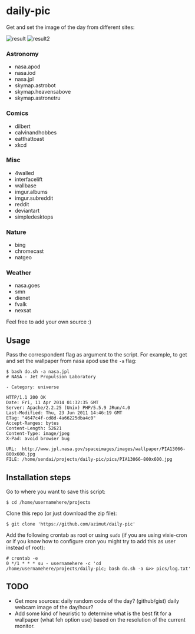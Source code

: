 daily-pic
=========

Get and set the image of the day from different sites:

![result](http://i.imgur.com/V6oPqpS.gif "example")
![result2](http://i.imgur.com/uJ2W3Zr.gif "example2")

### Astronomy
* nasa.apod
* nasa.iod
* nasa.jpl
* skymap.astrobot
* skymap.heavensabove
* skymap.astronetru

### Comics
* dilbert
* calvinandhobbes
* eatthattoast
* xkcd

### Misc
* 4walled
* interfacelift
* wallbase
* imgur.albums
* imgur.subreddit
* reddit
* deviantart
* simpledesktops
    
### Nature    
* bing
* chromecast
* natgeo
        
### Weather
* nasa.goes
* smn
* dienet
* fvalk
* nexsat

Feel free to add your own source :)

Usage
-----

Pass the correspondent flag as argument to the script.
For example, to get and set the wallpaper from nasa apod use the ```-a``` flag:

```
$ bash do.sh -a nasa.jpl
# NASA - Jet Propulsion Laboratory

- Category: universe

HTTP/1.1 200 OK
Date: Fri, 11 Apr 2014 01:32:35 GMT
Server: Apache/2.2.25 (Unix) PHP/5.5.9 JRun/4.0
Last-Modified: Thu, 23 Jun 2011 14:46:19 GMT
ETag: "4647c4f-cd8d-4a66225dba4c0"
Accept-Ranges: bytes
Content-Length: 52621
Content-Type: image/jpeg
X-Pad: avoid browser bug

URL:  http://www.jpl.nasa.gov/spaceimages/images/wallpaper/PIA13066-800x600.jpg
FILE: /home/sendai/projects/daily-pic/pics/PIA13066-800x600.jpg
```

Installation steps
------------------

Go to where you want to save this script:
```
$ cd /home/usernamehere/projects
```
Clone this repo (or just download the zip file):
```
$ git clone 'https://github.com/azimut/daily-pic'
```
Add the following crontab as root or using ```sudo``` (if you are using vixie-cron or if you know how to configure cron you might try to add this as user instead of root):
```
# crontab -e
0 */1 * * * su - usernamehere -c 'cd /home/usernamehere/projects/daily-pic; bash do.sh -a &>> pics/log.txt'
```

TODO
----

* Get more sources: daily random code of the day? (github/gist) daily webcam image of the day/hour?
* Add some kind of heuristic to determine what is the best fit for a wallpaper (what feh option use) based on the resolution of the current monitor.
